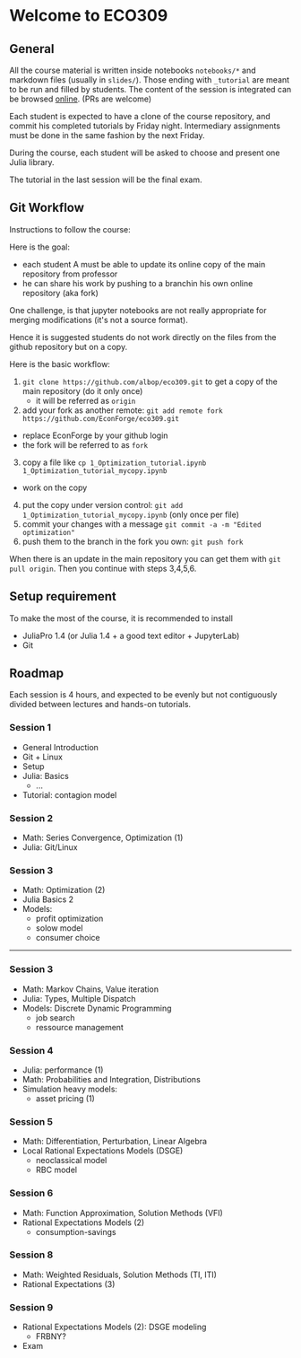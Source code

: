 # Welcome to ECO309

## General

All the course material is written inside notebooks `notebooks/*` and markdown files (usually in `slides/`). Those ending with `_tutorial` are meant to be run and filled by students.
The content of the session is integrated can be browsed [online](http://www.mosphere.fr/eco309/). (PRs are welcome)

Each student is expected to have a clone of the course repository, and commit his completed tutorials by Friday night. Intermediary assignments must be done in the same fashion by the next Friday.

During the course, each student will be asked to choose and present one Julia library.

The tutorial in the last session will be the final exam.


## Git Workflow

Instructions to follow the course:

Here is the goal:
- each student A must be able to update its online copy of the main repository from professor
- he can share his work by pushing to a branchin his own online repository (aka fork)

One challenge, is that jupyter notebooks are not really appropriate for merging modifications (it's not a source format).

Hence it is suggested students do not work directly on the files from the github repository but on a copy.

Here is the basic workflow:

1. `git clone https://github.com/albop/eco309.git` to get a copy of the main repository (do it only once)
    - it will be referred as `origin`
2. add your fork as another remote: `git add remote fork https://github.com/EconForge/eco309.git`
  - replace EconForge by your github login
  - the fork will be referred to as `fork`
3. copy a file like `cp 1_Optimization_tutorial.ipynb 1_Optimization_tutorial_mycopy.ipynb` 
  - work on the copy
4. put the copy under version control: `git add 1_Optimization_tutorial_mycopy.ipynb` (only once per file)
5. commit your changes with a message `git commit -a -m "Edited optimization"`
6. push them to the branch in the fork you own: `git push fork`

When there is an update in the main repository you can get them with `git pull origin`. Then you continue with steps 3,4,5,6.



## Setup requirement

To make the most of the course, it is recommended to install

- JuliaPro 1.4 (or Julia 1.4 + a good text editor + JupyterLab)
- Git

## Roadmap

Each session is 4 hours, and expected to be evenly but not contiguously divided between lectures and hands-on tutorials.

### Session 1

- General Introduction
- Git + Linux
- Setup
- Julia: Basics
    - ...
- Tutorial: contagion model

### Session 2

- Math: Series Convergence, Optimization (1)
- Julia: Git/Linux

### Session 3

- Math: Optimization (2)
- Julia Basics 2
- Models:
    - profit optimization
    - solow model
    - consumer choice

---

### Session 3

- Math: Markov Chains, Value iteration
- Julia: Types, Multiple Dispatch
- Models: Discrete Dynamic Programming
    - job search
    - ressource management

### Session 4

- Julia: performance (1)
- Math: Probabilities and Integration, Distributions
- Simulation heavy models:
    - asset pricing (1)

### Session 5

- Math: Differentiation, Perturbation, Linear Algebra
- Local Rational Expectations Models (DSGE)
    - neoclassical model
    - RBC model

### Session 6

- Math: Function Approximation, Solution Methods (VFI)
- Rational Expectations Models (2)
    - consumption-savings

### Session 8

- Math: Weighted Residuals, Solution Methods (TI, ITI)
- Rational Expectations (3)

### Session 9

- Rational Expectations Models (2): DSGE modeling
    - FRBNY?
- Exam

